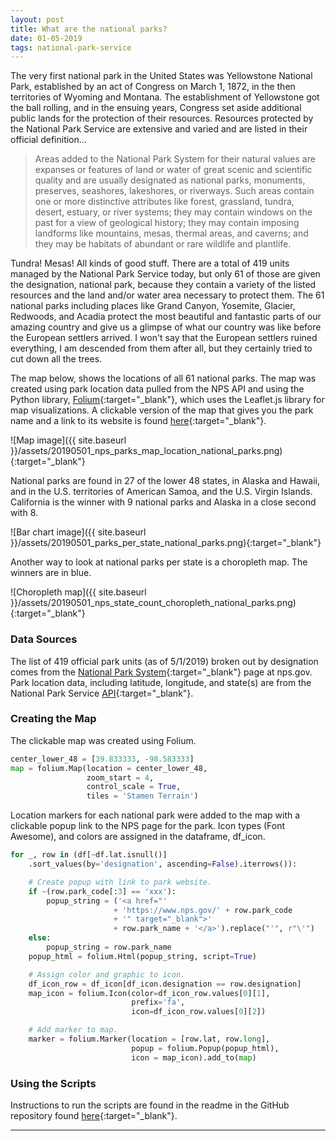```yaml
---
layout: post
title: What are the national parks?
date: 01-05-2019
tags: national-park-service
---
```


The very first national park in the United States was Yellowstone National Park, established by an act of Congress on March 1, 1872, in the then territories of Wyoming and Montana. The establishment of Yellowstone got the ball rolling, and in the ensuing years, Congress set aside additional public lands for the protection of their resources. Resources protected by the National Park Service are extensive and varied and are listed in their official definition...
>Areas added to the National Park System for their natural values are expanses or features of land or water of great scenic and scientific quality and are usually designated as national parks, monuments, preserves, seashores, lakeshores, or riverways. Such areas contain one or more distinctive attributes like forest, grassland, tundra, desert, estuary, or river systems; they may contain windows on the past for a view of geological history; they may contain imposing landforms like mountains, mesas, thermal areas, and caverns; and they may be habitats of abundant or rare wildlife and plantlife.

Tundra! Mesas! All kinds of good stuff. There are a total of 419 units managed by the National Park Service today, but only 61 of those are given the designation, national park, because they contain a variety of the listed resources and the land and/or water area necessary to protect them. The 61 national parks including places like Grand Canyon, Yosemite, Glacier, Redwoods, and Acadia protect the most beautiful and fantastic parts of our amazing country and give us a glimpse of what our country was like before the European settlers arrived. I won't say that the European settlers ruined everything, I am descended from them after all, but they certainly tried to cut down all the trees.

The map below, shows the locations of all 61 national parks. The map was created using park location data pulled from the NPS API and using the Python library, [Folium](https://python-visualization.github.io/folium/){:target="_blank"}, which uses the Leaflet.js library for map visualizations. A clickable version of the map that gives you the park name and a link to its website is found [here](https://goodmorningdata.github.io/assets/20190501_nps_parks_map_location_national_parks.html){:target="_blank"}.

![Map image]({{ site.baseurl }}/assets/20190501_nps_parks_map_location_national_parks.png){:target="_blank"}

National parks are found in 27 of the lower 48 states, in Alaska and Hawaii, and in the U.S. territories of American Samoa, and the U.S. Virgin Islands. California is the winner with 9 national parks and Alaska in a close second with 8.

![Bar chart image]({{ site.baseurl }}/assets/20190501_parks_per_state_national_parks.png){:target="_blank"}

Another way to look at national parks per state is a choropleth map. The winners are in blue.

![Choropleth map]({{ site.baseurl }}/assets/20190501_nps_state_count_choropleth_national_parks.png){:target="_blank"}

### Data Sources
The list of 419 official park units (as of 5/1/2019) broken out by designation comes from the [National Park System](https://www.nps.gov/aboutus/national-park-system.htm){:target="_blank"} page at nps.gov. Park location data, including latitude, longitude, and state(s) are from the National Park Service [API](https://www.nps.gov/subjects/digital/nps-data-api.htm){:target="_blank"}.

### Creating the Map
The clickable map was created using Folium.

```python
center_lower_48 = [39.833333, -98.583333]
map = folium.Map(location = center_lower_48,
                 zoom_start = 4,
                 control_scale = True,
                 tiles = 'Stamen Terrain')
```

Location markers for each national park were added to the map with a clickable popup link to the NPS page for the park. Icon types (Font Awesome), and colors are assigned in the dataframe, df_icon.

```python
for _, row in (df[~df.lat.isnull()]
    .sort_values(by='designation', ascending=False).iterrows()):

    # Create popup with link to park website.
    if ~(row.park_code[:3] == 'xxx'):
        popup_string = ('<a href="'
                       + 'https://www.nps.gov/' + row.park_code
                       + '" target="_blank">'
                       + row.park_name + '</a>').replace("'", r"\'")
    else:
        popup_string = row.park_name
    popup_html = folium.Html(popup_string, script=True)

    # Assign color and graphic to icon.
    df_icon_row = df_icon[df_icon.designation == row.designation]
    map_icon = folium.Icon(color=df_icon_row.values[0][1],
                           prefix='fa',
                           icon=df_icon_row.values[0][2])

    # Add marker to map.
    marker = folium.Marker(location = [row.lat, row.long],
                           popup = folium.Popup(popup_html),
                           icon = map_icon).add_to(map)
```

### Using the Scripts
Instructions to run the scripts are found in the readme in the GitHub repository found [here](https://github.com/goodmorningdata/nps){:target="_blank"}.

---
